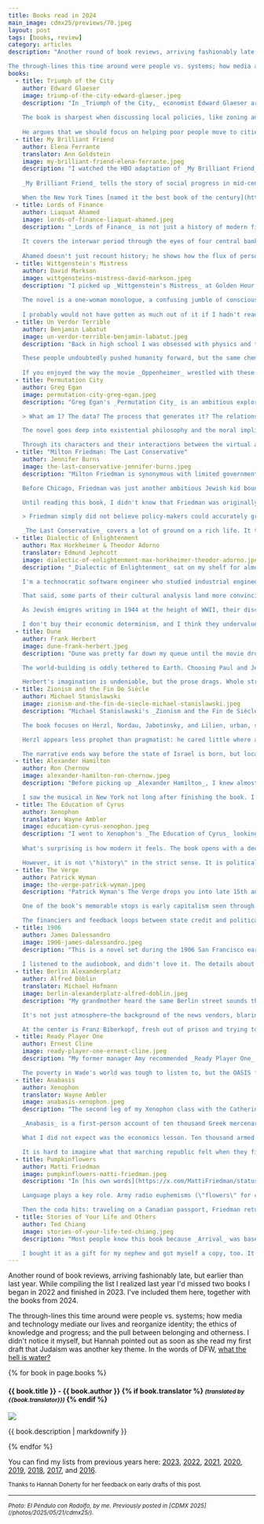 ```yaml
---
title: Books read in 2024
main_image: cdmx25/previews/70.jpeg
layout: post
tags: [books, review]
category: articles
description: "Another round of book reviews, arriving fashionably late, but earlier than last year. While compiling the list I realized last year I'd missed two books I began in 2022 and finished in 2023. I've included them here, together with the books from 2024.\n\n

The through-lines this time around were people vs. systems; how media and technology mediate our lives and reorganize identity; the ethics of knowledge and progress; and the pull between belonging and otherness. I didn't notice it myself, but Hannah pointed out as soon as she read my first draft that Judaism was another key theme. In the words of DFW, what the hell is water?" 
books:
  - title: Triumph of the City
    author: Edward Glaeser
    image: triump-of-the-city-edward-glaeser.jpeg
    description: "In _Triumph of the City,_ economist Edward Glaeser argues that cities are humanity's greatest invention. Through examples from ancient Athens to the rise of modern Manhattan and Chicago, he explains how cities bring people together to share ideas and learn from each other, creating positive externalities that outweigh the negatives usually associated with urban living. Glaeser pushes the reader to \"discard the view that environmentalism means living around trees and that urbanites should always fight to preserve a city's physical past.\" He wants us to consider that urban poverty is a positive, pointing out that the poor live in cities not because urban centers create poverty but because they offer opportunities that attract the impoverished.\n
    
    The book is sharpest when discussing local policies, like zoning and environmental guidelines in coastal cities, and their bad global outcomes. Glaeser skewers places like San Francisco and Berkeley, where restrictive zoning keeps housing scarce, drives up prices, and pushes people to car and A/C-dependent suburbs. These well-intentioned moves lead to more sprawl, more emissions, and fewer people living where there is mild weather and there are jobs. The ensuing sprawl leads to an overall worse outcome for the planet, and a supposed win for locals' outdated ideas of environmentalism which end up hurting the rest of us.\n
        
    He argues that we should focus on helping poor people move to cities, rather than propping up declining places with subsidized government programs or new infrastructure projects. He reminds us that cities aren't just collections of buildings - they're networks of people and opportunities. His approach is practical, offering important lessons for making cities more affordable and livable for everyone."
  - title: My Brilliant Friend
    author: Elena Ferrante
    translator: Ann Goldstein
    image: my-brilliant-friend-elena-ferrante.jpeg
    description: "I watched the HBO adaptation of _My Brilliant Friend_ before reading the book. Hannah made me. It's her favorite book series, and another one we read together (her second time through). It's hard for me to disambiguate the first book from the full story, having seen the whole thing. To make things worse, this one should have been on my 2023 list, but it got lost in the shuffle. The show is great, but the book is better.\n
    
    _My Brilliant Friend_ tells the story of social progress in mid-century Italy through the eyes of two young girls, following their friendship through the years. While Lenú is clearly the protagonist, the book only works because of the dichotomy with her friend Lila. The writing is great, and multifaceted. What grabbed me wasn't the drama itself but the weight of time and place. Their neighborhood in Naples isn't scenery; it's a trap. Progress means a shot at escape, but escaping means leaving something behind. To me, a relatable story.\n

    When the New York Times [named it the best book of the century](https://www.nytimes.com/interactive/2024/books/best-books-21st-century.html), Hannah looked at me and said, \"Is this what people feel when their team wins the Super Bowl?\""
  - title: Lords of Finance
    author: Liaquat Ahamed
    image: lords-of-finance-liaquat-ahamed.jpeg
    description: "_Lords of Finance_ is not just a history of modern finance but a spotlight on the power of individual agency within a globalized economy. Ahamed illustrates how human relationships intertwined with the crises of the early 20th-century, shaping economic policy with long-lasting repercussions.\n
    
    It covers the interwar period through the eyes of four central bankers: Montagu Norman of the Bank of England, Émile Moreau of the Banque de France, Benjamin Strong of the Federal Reserve Bank of New York, and Hjalmar Schacht of the Reichsbank. Norman's British stoicism, Moreau's defensive patriotism, Strong's proactive spirit, and Schacht's discontent with the struggling Weimar Republic reveal as much about their nations as about the men themselves. These guys weren't the cartoon villains that come to mind when you think of bankers—they were well-intentioned, mostly competent men in funny hats. I was particularly struck by how contingent the course of history was on their relationships, friendships that both constructed and constrained the era's financial landscapes and shaped the world that we live in.\n
    
    Ahamed doesn't just recount history; he shows how the flux of personal influence and economic theory spiraled into the Great Depression and the specter of war while speculating on how events might have played out if these guys felt differently about each other during specific moments. He frames his narrative as a cautionary tale of leadership where the personal is indeed political. No grand system failure. No inevitable decline. Just a handful of people improvising through crises, assuming they had control—and finding out they didn't. You don't need conspiracies when hubris and inertia do the job. [Hanlon is calling](https://en.wikipedia.org/wiki/Hanlon's_razor)."
  - title: Wittgenstein's Mistress
    author: David Markson
    image: wittgensteins-mistress-david-markson.jpeg
    description: "I picked up _Wittgenstein's Mistress_ at Golden Hour Books while we were visiting Hannah's family in Indianapolis. I told the owner a bit about my taste, and she pushed me to try Markson, who I had never heard of. I had read bits of Wittgenstein for a MOOC, but I was not familiar enough with his work to appreciate many of the references in this book.\n
    
    The novel is a one-woman monologue, a confusing jumble of consciousness from an unreliable narrator trying to figure out what is happening as she tells us about her life. It's told in short, looping fragments that feel like someone typing through insomnia. She name-drops authors and painters not to impress us, but because it's all she has left. Culture becomes memory. Memory becomes fiction. Fiction becomes survival. Historical figures, art, and mundane anecdotes of her past blend into surreal scenes through recurring references. As the main character realizes (or convinces herself) that she's the last person alive on Earth, you're left wondering what is real and what is imagined, laughing at the absurdity of her chains of thought.\n
    
    I probably would not have gotten as much out of it if I hadn't read Homer and stopped to read every plaque in more than one European art museum, but it's a fun exploration of memory and language. In the end that's how all our memories work - pinning our life with borrowed references that might mean something to others when they hear our stories."
  - title: Un Verdor Terrible
    author: Benjamin Labatut
    image: un-verdor-terrible-benjamin-labatut.jpeg
    description: "Back in high school I was obsessed with physics and the people who made its great discoveries. Labatut's _Un Verdor Terrible_ (in English, _When We Cease to Understand the World_) is a fictionalized account of some of those great scientists' lives, exploring the tension between the progress and horrors tied to the pursuit of scientific knowledge.\n

    These people undoubtedly pushed humanity forward, but the same chemical process that gave us nitrogen to feed the world also gave us Zyklon B. The same equations that led to modern physics also gave us Hiroshima. The line is blurry, but the portraits that Labatut paints feel haunting, less as a tragedy and more a terrible kind of symmetry. These people's inner conflicts and their loneliness are palpable, and it's hard to imagine them otherwise. Heisenberg crawling around, chasing quantum butterflies, surrounded by shadows. Grothendieck vanishing into the forest, devoured by his own abstractions.\n
    
    If you enjoyed the way the movie _Oppenheimer_ wrestled with these themes, but wished it was less literal, and instead more literary, you'll enjoy this one."
  - title: Permutation City
    author: Greg Egan
    image: permutation-city-greg-egan.jpeg
    description: "Greg Egan's _Permutation City_ is an ambitious exploration of consciousness and identity. Set in a digitized universe, its human copies, living in virtual realities, challenge the notion of what it means to be human. Looking at my reading history, it's clear that this is my favorite flavor of sci-fi.\n 

    > What am I? The data? The process that generates it? The relationships between the numbers? All of the above?\n

    The novel goes deep into existential philosophy and the moral implications of artificial life, with a hint of class warfare. Running human brains in Egan's cyberspace must be financed by money in the real world, so the wealthier you are, the richer your copy's experience can be in _Permutation City_. To enable his narrative arc, Egan speculatively constructs a global marketplace for fractional computing power, the [QIPS Exchange](https://en.wikipedia.org/wiki/Instructions_per_second), envisioning a future where computational resources are commoditized similar to stock markets. This is not what makes the world-building special, but it is a shockingly prescient idea considering he wrote this in the 1990s, way before AWS EC2 launched in '06 and its later success made \"the cloud\" obvious. The side plot about the _Autoverse_, an artificial life simulator based on cellular automata starting from atomic first principles is another fun addition, reminding me of [my own](https://faingezicht.com/articles/2017/01/23/wolfram/) [experiments](https://x.com/tweetgameoflife) with CAs a few years ago. Less fun, but still fascinating is Egan's notion of _Slow Clubs_, where copies slow their QIPS consumption to socialize with less wealthy copies who can't afford living at full clock rates. The narrative is rich with scenarios that stretch from personal crises of self-identity to large-scale economic manipulations involving this new computational economy. \n

    Through its characters and their interactions between the virtual and real worlds, the book scrutinizes the blurred line between the two, raising questions about the ethics of immortality and digital existence. Egan's foresight into the evolution of technology and its societal impact makes _Permutation City_ not only a compelling story but also a reflection on the trajectories of our digital lives. This was a great rec from Noah Smith."
  - title: "Milton Friedman: The Last Conservative"
    author: Jennifer Burns
    image: the-last-conservative-jennifer-burns.jpeg
    description: "Milton Friedman is synonymous with limited government and the push for free markets that powered twentieth-century conservatism in the US. Burns' biography chronicles his early life and his rise to prominence at the University of Chicago. It also shows how uncertain his ascent was.\n

    Before Chicago, Friedman was just another ambitious Jewish kid bouncing around the academic margins: Rutgers, Wabash College, Wisconsin, stints at government agencies, etc. No _Free to Choose_ nor _Capitalism and Freedom_ yet. Raised in a religuous household, he wasn't religious himself, but his Jewish identity defined his belief in the power of markets. To Friedman, regulations restricting trade were often thinly veiled tools to keep Jews and other minorities in their place. He was sure that capitalism had played a role in freeing Jews from systematic discrimination, seeing the same dynamic that Jews from his parents' generation experienced in Eastern Europe playing out in the US. His dissertation critiqued the use of licensing requirements to exclude refugee Jewish doctors from working in the US, pushing instead for a freer market in medical services. Friedman came to see markets not just as more efficient solutions to planning, but as protective—especially for outsiders like him.\n

    Until reading this book, I didn't know that Friedman was originally going to study pure math, nor that \"economist\" wasn't yet a prestigious title. His time working in government only reinforced his belief that the state was not a neutral arbiter, but a biased actor. In a way, Friedman made a bet that soon the discipline would be seen as more than just a subservient bureaucratic tool. His goal was to set up a meta-game:\n

    > Friedman simply did not believe policy-makers could accurately grasp what was happening in the economy, respond in a timely fashion, and correctly anticipate the outcome. Instead, his countervailing vision focused on stable monetary growth as the government's chief responsibility toward economic life. Beyond that, allocation and exchange should be governed by prices, pulsing through the economy as signals of countless faceless exchanges. Prices couldn't play favorites. Prices couldn't be lobbied. Government had to set up basic rules and institutions to let the price system operate, but then it should simply get out of the way.\n

    _The Last Conservative_ covers a lot of ground on a rich life. It takes a close look at the people who shaped him: his wife Rose, his brother-in-law Aaron, and the Frank Knight circle studying Price Theory at Chicago. Later on, it also discusses the people who shaped his ideas—Hayek, Simons, Stigler, and others—and maybe most importantly how the Chicago school of economics came to dominate the discipline and the political landscape in the US. This was a good one."
  - title: Dialectic of Enlightenment
    author: Max Horkheimer & Theodor Adorno
    translator: Edmund Jephcott
    image: dialectic-of-enlightenment-max-horkheimer-theodor-adorno.jpeg
    description: "_Dialectic of Enlightenment_ sat on my shelf for almost five years before I tackled the Frankfurt classic through a [Catherine Project](https://catherineproject.org/) course last summer. I first encountered fragments of it in Michael Roth's [Modern and Postmodern philosophy class](https://www.coursera.org/learn/modern-postmodern-1) on Coursera. The prose is dense and self-serious, and even in translation it comes off as more interested in sounding important than in being clear, but beneath the fog were sharp ideas about the relationship between reason, power, and culture.\n

    I'm a technocratic software engineer who studied industrial engineering and economics, and I lean towards Austrian ideas to boot, so Horkheimer and Adorno's Marxist worldview often felt alien and unsubstantiated. They see Enlightenment rationality (embodied in science, markets, and technology) not as engines of human progress, but as systems that subsume the individual into an overarching mechanism of control. What looks like free choice is, for them, merely paths predetermined within a closed structure. I see markets as imperfect but generative, producing prosperity through decentralized, emergent decisions. The structure they critique is not a static monolith, but a complex system shaped by individual agency.\n

    That said, some parts of their cultural analysis land more convincingly than their economic determinism. Their treatment of the particular versus the universal—how industrial society flattens unique human experiences into standardized categories does ring true. Individuals become interchangeable units, with their perceptions and possibilities constrained by the system's logic. This extends to the \"culture industry,\" where apparent variety in entertainment and art often masks an underlying sameness. Differences serve classification and control more than genuine diversity. In this view, civilization itself becomes a permanent rite of initiation: to exist within it is to continually adapt oneself to the demands of the whole. What they underplay is that our actions, in turn, reshape the whole.\n

    As Jewish émigrés writing in 1944 at the height of WWII, their discussion of antisemitism carries a personal urgency. They frame Jews as perpetual outsiders and intermediaries in capitalism. Fascism, in their telling, appropriated capitalism, stripping it of moral constraints and treating human beings not just as things to be classified, but managed and disposed of. It was Enlightenment logic taken to an absurd extreme, where the drive for order and efficiency was harnessed to the most destructive ends.\n

    I don't buy their economic determinism, and I think they undervalue the creative, self-correcting aspects of markets. But they're compelling on how Enlightenment rationality, in its pursuit of breaking dogmas, once formalized and commodified, can become a myth of its own."
  - title: Dune
    author: Frank Herbert
    image: dune-frank-herbert.jpeg
    description: "Dune was pretty far down my queue until the movie dropped and suddenly my friends were sprinkling \"Lisan al-Gaib\" into casual conversation (not kidding). What I found was part political allegory, part oil politics in space, and part psychedelic trip laced with paranoia about machines displacing people. Arrakis is an obvious stand-in for the Middle East: the spice is oil, the Fremen are caught between resource exploitation and self-determination, and the holy war that's actually a fight over resources is as on-the-nose as it gets. The drug-fueled mysticism that must have felt provocative during the Summer of Love is now a time capsule.\n

    The world-building is oddly tethered to Earth. Choosing Paul and Jessica as the protagonists' names and having the Bene Gesserit quoting St. Augustine makes the setting feel strangely bifurcated: clearly descended from our history, yet far removed from it—enough that I kept wondering where the break occurred.\n

    Herbert's imagination is undeniable, but the prose drags. Whole stretches offer nothing but foreshadowing, with momentum stalling out. The book's endurance feels less about flawless storytelling and more about literary path dependence—it was groundbreaking at the time and made the canon, so it stays there. I respect the imagination, but I wish Herbert had a harsher editor. In the end, Dune survives because it's big, weird, and conceptually audacious, an artifact of ambition more than perfection."
  - title: Zionism and the Fin De Siècle
    author: Michael Stanislawski
    image: zionism-and-the-fin-de-siecle-michael-stanislawski.jpeg
    description: "Michael Stanislawski's _Zionism and the Fin de Siècle_ examines the leaders of modern Zionism and the world that produced them. Not an origin myth nor tidy nationalist genealogy, but a study of political misfits caught between decaying empires and religion on one side and European nationalisms on the other. The result is a portrait not of a single doctrine but a collision of personal trajectories and cultural sensibilities. I picked it up to deepen my understanding of ideas I've believed in for a long time, and to ground my responses to the post-10/7 settler-colonial framing.\n

    The book focuses on Herzl, Nordau, Jabotinsky, and Lilien, urban, secular, culturally European men shaped by Vienna, Paris, Odessa, and Berlin, not the shtetl where most Jews lived. The first three worked as foreign correspondents. Lilien was an artist who turned their arguments into images. All confronted a cosmopolitan Europe narrowing into exclusivist nations. Each had set religion aside and saw themselves as cultured citizens of the world, yet they could not ignore that acceptance by their host societies had never been total.\n

    Herzl appears less prophet than pragmatist: he cared little where a _Judenstaat_ arose so long as it enabled a modern Jewish home; Zionism, for him, wasn't a retreat from cosmopolitanism but its solution. Max Nordau inverted the reigning hierarchy, arguing that the ghetto had been \"a refuge,\" with a communal wholeness that the fragmented identities of the emancipated lacked. Jabotinsky went further. If Europe excluded Jews, only unapologetic Jewish sovereignty, grounded in power, self-defense, and political realism, could secure Jewish life.\n

    The narrative ends way before the state of Israel is born, but locates its seeds in these people who fit nowhere and who refused the roles on offer. Their conclusion is hard and plain: Jewish life in Europe had become untenable, and Zionism followed. It was self-preservation against an identity politics that denied their identity, much like today's intersectional ideologies do not see all intersections as valid."
  - title: Alexander Hamilton
    author: Ron Chernow
    image: alexander-hamilton-ron-chernow.jpeg
    description: "Before picking up _Alexander Hamilton_, I knew almost nothing about him. Honestly, I'm pretty ignorant of most of US history. As an immigrant, I was drawn to the way Chernow frames Hamilton as a cultural outsider who relied on his skill to vault himself into the center of the country's founding. The intellectual side of his life is what hooked me most. I went in expecting the banking sections to be a highlight, and while I wish Chernow had gone into even more detail, I understand why he kept it short. Watching him design the financial framework of the US when people were against credit for what they saw as immoral speculation felt like reading the origin story of the modern economy.\n

    I saw the musical in New York not long after finishing the book. I am generally allergic to musical theater, but the casting and Puerto Rican influence felt authentic rather than performatively diverse like so many 2025 productions. It also underscored how New York itself is almost a second protagonist in Hamilton's story. The city shaped him, gave him his stage, and became the testing ground for his ideas. That blend of outsider grit, intellectual firepower, and urban ambition makes his story feel current and sharp-edged in today's immigration debate."
  - title: The Education of Cyrus
    author: Xenophon
    translator: Wayne Ambler
    image: education-cyrus-xenophon.jpeg
    description: "I went to Xenophon's _The Education of Cyrus_ looking for ancient ideas about good leadership. What I found in this Catherine Project course was less a biography than a fictionalized, almost hagiographic portrait of Cyrus the Great. Half-Persian, half-Mede, Xenophon's Cyrus draws strength from his multicultural upbringing, which taught him to work across cultures and lead with both discipline and tact.\n
    
    What's surprising is how modern it feels. The book opens with a deceptively simple question: why do some leaders inspire willing obedience while others provoke rebellions? Xenophon's answers could come from a management workshop: give clear orders to [avoid the bystander effect](https://www.perseus.tufts.edu/hopper/text?doc=Perseus%3Atext%3A1999.01.0204%3Abook%3D5%3Achapter%3D3%3Asection%3D50), call people [by name to win their trust](https://www.perseus.tufts.edu/hopper/text?doc=Perseus%3Atext%3A1999.01.0204%3Abook%3D5%3Achapter%3D3%3Asection%3D47), design [incentives and rituals](https://www.perseus.tufts.edu/hopper/text?doc=Perseus%3Atext%3A1999.01.0204%3Abook%3D8%3Achapter%3D4%3Asection%3D5) that make loyalty second nature. You can also spot economic [specialization](https://www.perseus.tufts.edu/hopper/text?doc=Perseus%3Atext%3A1999.01.0204%3Abook%3D8%3Achapter%3D2%3Asection%3D5), [win-win](https://www.perseus.tufts.edu/hopper/text?doc=Perseus%3Atext%3A1999.01.0204%3Abook%3D8%3Achapter%3D2%3Asection%3D22) bargaining, even [loss aversion](https://www.perseus.tufts.edu/hopper/text?doc=Perseus%3Atext%3A1999.01.0204%3Abook%3D8%3Achapter%3D3%3Asection%3D42) here, centuries before we had the names for them.\n

    However, it is not \"history\" in the strict sense. It is political philosophy in disguise, a thought experiment about the ideal ruler. That fictional frame tries to distill leadership into portable lessons. It does not answer why people will follow you when they don't have to, but provides observations of human nature that ring true today."
  - title: The Verge
    author: Patrick Wyman
    image: the-verge-patrick-wyman.jpeg
    description: "Patrick Wyman's The Verge drops you into late 15th and early 16th century Europe, a forty-year stretch when politics, commerce, and culture accelerated. It's history told not through abstract trends but through vivid retelling of lives that embodied the changes setting the stage for the modern world.\n

    One of the book's memorable stops is early capitalism seen through the life of John Heritage, an English wool merchant whose entrepreneurial instincts for risk-management made him a quiet architect in the new economy. Reading it made me wish for a similar study of Jewish merchants, with their distinctive networks, credit systems, and cultural contexts. When [I asked](https://x.com/avyfain/status/1842033847418159518) Wyman if such a book existed, he pointed me toward Goitein's _A Mediterranean Society_, which is now in my to-read, though I'm still searching for the Eastern European counterpart.\n

    The financiers and feedback loops between state credit and political ambition show how money and power reinforced each other long before modern finance. Bloody battles redrew borders, empires expanded and fractured, and the printing press served as the internet of its time, reshaping authority, commerce, and the speed of politics. The interplay of capital, media, and statecraft feels startlingly contemporary, sketching the blueprint for our world."
  - title: 1906
    author: James Dalessandro
    image: 1906-james-dalessandro.jpeg
    description: "This is a novel set during the 1906 San Francisco earthquake and fire. The novel is nominally about the earthquake and the chaos that ensued, but it's about political scandal and the contrast between gilded Nob Hill's opera soirées, and the crime-ridden Barbary Coast. The earthquake is the backdrop.\n
    
    I listened to the audiobook, and didn't love it. The details about San Francisco history and the actual historical characters kept me hooked, but the writing is uneven, and I just didn't care for the romance. The depiction of the contrasts of turn of the century life in SF makes it worthwhile: refined and cultured on the surface, corrupt and dangerous underneath. Not a great novel, but a worthwhile snapshot."
  - title: Berlin Alexanderplatz
    author: Alfred Döblin
    translator: Michael Hofmann
    image: berlin-alexanderplatz-alfred-doblin.jpeg
    description: "My grandmother heard the same Berlin street sounds that Döblin captured in _Berlin Alexanderplatz_. She grew up just around the corner, on Kleine Alexanderstraße. I opened _Alexanderplatz_ hoping for a glimpse of her Berlin. I found it—but not in sepia. Döblin's Berlin is a city in upheaval: neon-lit chaos, noise, and the pressures of modernity slowly clamping down on human life are everywhere, even as new ideas flourish.\n

    It's not just atmosphere—the background of the news vendors, blaring radios, and construction noise as the U-bahn comes online become a metaphor for the disorienting transformation of urban life in 1920s Germany. Beneath it all runs a criminal undercurrent as communists, hustlers, anarchists, proto-Nazis, and orthodox Jews all jostling for space in a constantly shifting Weimar streetscape. You can see the slow, metallic grind of Nazism moving in from the edge of the page. Döblin's modernist stream of consciousness captures Berlin not as a single story, but as a fractured mosaic.\n

    At the center is Franz Biberkopf, fresh out of prison and trying to get his life in order, only to be repeatedly pushed off course. His story doesn't build to redemption, but to resignation. The novel ends with a kind of battered acceptance—cinematic and a little cruel—as Weimar Berlin is rendered as both carnival and slaughterhouse, a place where \"The world is iron, there's nothing you can do, it rolls up to you like a steamroller, there's nothing you can do.\" Franz doesn't overcome this Berlin; he learns to live with it. The book ends and he doesn't realize that soon the entire city would be swallowed by a meat grinder even he couldn't have imagined."
  - title: Ready Player One
    author: Ernest Cline
    image: ready-player-one-ernest-cline.jpeg
    description: "My former manager Amy recommended _Ready Player One_ years ago. It is aimed squarely at Gen Xers and early Millenials, the people who grew up on the first video game consoles and watching '80s movies. It's more my brothers' generation than mine, and I'm pretty sure I missed a lot of the pop culture references scattered in the story. The book is a giant trivia game in search of an Easter egg. I never could have won it.\n

    The poverty in Wade's world was tough to listen to, but the OASIS felt vivid and fun to imagine. It's an easy, entertaining read with a bit of a warning about getting lost in online worlds. Watching Wade step out from behind his avatar to meet his friends face to face was interesting, and the spots where the virtual starts to affect the real world were the best parts. The ending twist nailed the old internet truth: [online, no one knows who you are](https://en.wikipedia.org/wiki/On_the_Internet%2C_nobody_knows_you're_a_dog)."
  - title: Anabasis
    author: Xenophon
    translator: Wayne Ambler
    image: anabasis-xenophon.jpeg
    description: "The second leg of my Xenophon class with the Catherine Project, _Anabasis_, felt like reading a different author from _The Education of Cyrus_. Confusingly, the books are about different Cyruses, too.\n

    _Anabasis_ is a first-person account of ten thousand Greek mercenaries hired by Cyrus the Younger to overthrow his brother and claim the throne. There is plenty of action, and the ambushes the Greeks face make it a more entertaining but less philosophical read than _The Education_. They march inland, win on the field, but lose the war when (spoiler!) Cyrus is killed, leaving the Greeks stranded deep in Persia. Soon after that, their top officers are seized in a trap. At that point the Ten Thousand reorganize themselves like a mini-democracy on the move. They convene assemblies, elect new generals, debate strategy, and hold leaders to account while marching. Xenophon — who is both the author and a character in the book — steps up, narrating a retreat rich in survival details, battlefield politics, and self-praise.\n

    What I did not expect was the economics lesson. Ten thousand armed customers do not slip through a city quietly. When they came in peace, markets sprung up on the spot. They paid for grain and animals, and negotiated ferries and guides. Sometimes they still pillaged, and the book does not hide it, but the default tactic was to make trade happen.\n

    It is hard to imagine what that marching republic felt when they finally saw the sea. Honestly, it was a moving bit of writing which made the rest of a dry book worth it."
  - title: Pumpkinflowers
    author: Matti Friedman
    image: pumpkinflowers-matti-friedman.jpeg
    description: "In [his own words](https://x.com/MattiFriedman/status/1853790276596150526), this is a book about \"Israel and a war in Lebanon, about the '90s, young people in a scary place, and growing up.\" At heart, it's one soldier at a border outpost, the Pumpkin. I went to the audiobook right after [the EconTalk episode](https://www.econtalk.org/is-this-war-with-lebanon-different-with-matti-friedman/), and hearing Friedman read it himself tightens the first-person knots: duty vs. doubt, deterrence vs. escalation, us vs. them.\n

    Language plays a key role. Army radio euphemisms (\"flowers\" for casualties and \"thistles\" for helicopters) pair up with pastoral outpost names (Pumpkin, Basil) and create a small garden of distance from violence. It's how soldiers talk about the unspeakable. The book is a microhistory: one hill, one incident. It's about bigger patterns of insurgency tactics, media operations, the limits of conventional power, and how stories (the ones you tell and the ones told about you) shape political outcomes.\n

    Then the coda hits: traveling on a Canadian passport, Friedman returns to Lebanon, reaches the ruins of the Pumpkin, and walks the nearby towns, including a restaurant he once watched through a scope. The hospitality is real; so is the open hostility toward Israel and Jews like him. That moral and emotional dissonance is the point: no closure, just a grown-up reckoning with the place that made him."
  - title: Stories of Your Life and Others
    author: Ted Chiang
    image: stories-of-your-life-ted-chiang.jpeg
    description: "Most people know this book because _Arrival_ was based on one of the stories. That story, _Story of Your Life_, is excellent, but the rest of the collection is consistently strong, too. _Understand_ had echoes of _Severance_, while _Division by Zero_ made me think of _When We Cease to Understand the World_. Both were great. _Seventy-Two Letters_ was another standout, and probably the one that stayed with me most clearly. Dense, eerie, and speculative with its steampunk vibe, it pushes an alternate logic of biology rooted in Jewish concepts and the power of language.\n

    I bought it as a gift for my nephew and got myself a copy, too. It's sci-fi with an unexpected emotional weight, confronting the limits of human understanding. Each story explores how new knowledge reshapes our consciousness, often at great personal cost. The stories are existential, with reverence for reason, but also a sober awareness of its insufficiency to solve all human dilemmas. Highly recommended."
---
```

Another round of book reviews, arriving fashionably late, but earlier than last year. While compiling the list I realized last year I'd missed two books I began in 2022 and finished in 2023. I've included them here, together with the books from 2024.

The through-lines this time around were people vs. systems; how media and technology mediate our lives and reorganize identity; the ethics of knowledge and progress; and the pull between belonging and otherness. I didn't notice it myself, but Hannah pointed out as soon as she read my first draft that Judaism was another key theme. In the words of DFW, [what the hell is water?](https://www.kenyon.edu/news/archive/this-is-water/)

{% for book in page.books %}
  <div class="book-review" id="{{book.title | downcase | replace: ' ', '-'}}">
    <h4>{{ book.title }} - {{ book.author }}
      {% if book.translator %}
        <small><i>(translated by {{book.translator}})</i></small>
      {% endif %}
    </h4>
    <img class="book-cover book-border" src="{{ site.image_path }}books/{{ book.image }}">
    <p>{{ book.description | markdownify }}</p>
  </div>
{% endfor %}

You can find my lists from previous years here: [2023](/articles/2024/12/30/books-23/), [2022](/articles/2024/07/01/books/), [2021](/articles/2022/11/20/books/), [2020](/articles/2021/01/08/books/), [2019](/articles/2020/02/09/books/), [2018](/articles/2019/02/14/books/), [2017](/articles/2018/01/07/books/), and [2016](/articles/2017/01/06/books/).

<small>Thanks to Hannah Doherty for her feedback on early drafts of this post.</small>

<hr>
<small><em>Photo: El Péndulo con Rodolfo, by me. Previously posted in [CDMX 2025](/photos/2025/05/21/cdmx25/).</em></small>